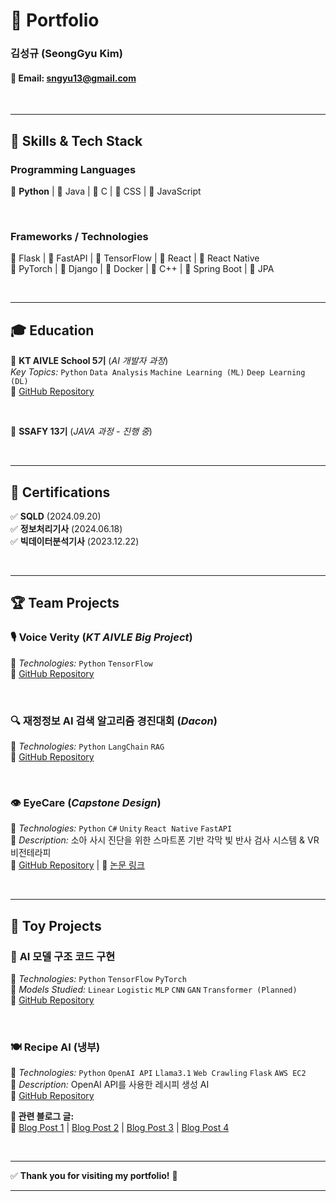 

# 📌 **Portfolio**  
### **김성규 (SeongGyu Kim)**  
#### 📧 **Email:** sngyu13@gmail.com  

<br>

---

## 🚀 **Skills & Tech Stack**  
### **Programming Languages**  
🥇 **Python** | 🥈 Java | 🥈 C | 🥈 CSS | 🥉 JavaScript  

<br>

### **Frameworks / Technologies**  
🥈 Flask | 🥈 FastAPI | 🥈 TensorFlow | 🥈 React | 🥈 React Native  
🥉 PyTorch | 🥉 Django | 🥉 Docker | 🥉 C++ | 🥉 Spring Boot | 🥉 JPA  

<br>

---

## 🎓 **Education**  
📌 **KT AIVLE School 5기** (*AI 개발자 과정*)  
*Key Topics:* `Python` `Data Analysis` `Machine Learning (ML)` `Deep Learning (DL)`  
🔗 [GitHub Repository](https://github.com/Nacho-Cola/KT_aivle_AI_track_5)  

<br>

📌 **SSAFY 13기** (*JAVA 과정 - 진행 중*)  

<br>

---

## 📜 **Certifications**  
✅ **SQLD** (2024.09.20)  
✅ **정보처리기사** (2024.06.18)  
✅ **빅데이터분석기사** (2023.12.22)

<br>

---

## 🏆 **Team Projects**  

### 🎙️ **Voice Verity** (*KT AIVLE Big Project*)  
📌 *Technologies:* `Python` `TensorFlow`  
🔗 [GitHub Repository](https://github.com/Nacho-Cola/KT_aivle_AI_track_5/tree/main/Big_Project_VoiceVerity)  

<br>

### 🔍 **재정정보 AI 검색 알고리즘 경진대회** (*Dacon*)  
📌 *Technologies:* `Python` `LangChain` `RAG`  
🔗 [GitHub Repository](https://github.com/Nacho-Cola/DACON)  

<br>

### 👁️ **EyeCare** (*Capstone Design*)  
📌 *Technologies:* `Python` `C#` `Unity` `React Native` `FastAPI`  
📌 *Description:* 소아 사시 진단을 위한 스마트폰 기반 각막 빛 반사 검사 시스템 & VR 비전테라피  
🔗 [GitHub Repository](https://github.com/Nacho-Cola/AllNewEyeCare) | 📄 [논문 링크](https://www.dbpia.co.kr/journal/articleDetail?nodeId=NODE11724447)  

<br>

---

## 🎯 **Toy Projects**  

### 🧠 **AI 모델 구조 코드 구현**  
📌 *Technologies:* `Python` `TensorFlow` `PyTorch`  
📌 *Models Studied:* `Linear` `Logistic` `MLP` `CNN` `GAN` `Transformer (Planned)`  
🔗 [GitHub Repository](https://github.com/Nacho-Cola/AI_model_implementation)  

<br>

### 🍽️ **Recipe AI (냉부)**  
📌 *Technologies:* `Python` `OpenAI API` `Llama3.1` `Web Crawling` `Flask` `AWS EC2`  
📌 *Description:* OpenAI API를 사용한 레시피 생성 AI  
🔗 [GitHub Repository](https://github.com/Nacho-Cola/recipes_10000)  

**📖 관련 블로그 글:**  
🔗 [Blog Post 1](https://nacho-13.tistory.com/18) | [Blog Post 2](https://nacho-13.tistory.com/19) | [Blog Post 3](https://nacho-13.tistory.com/20) | [Blog Post 4](https://nacho-13.tistory.com/21)  

<br>

---

✅ **Thank you for visiting my portfolio!** 🚀  

---
